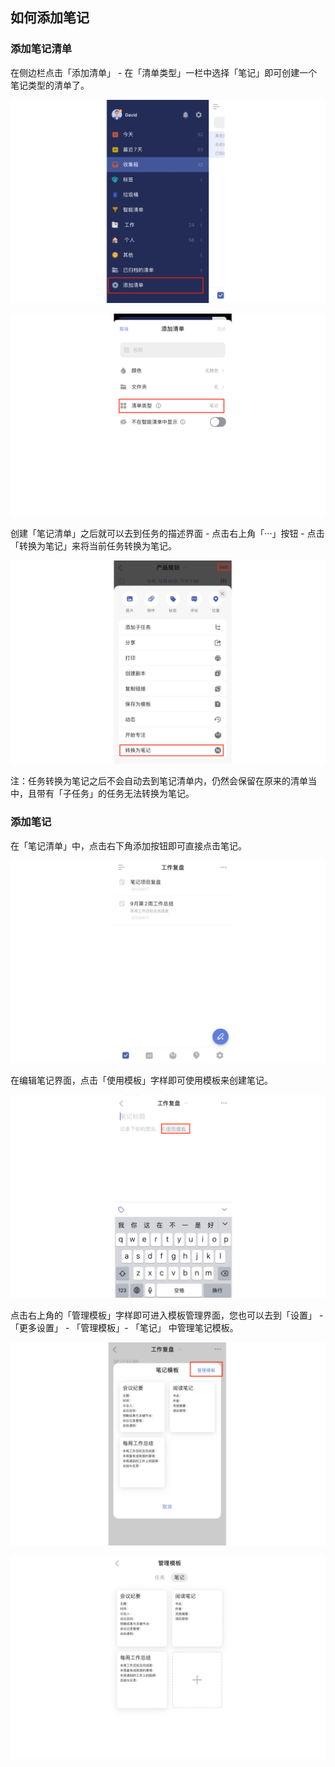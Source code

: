 ## 如何添加笔记



### 添加笔记清单

在侧边栏点击「添加清单」 - 在「清单类型」一栏中选择「笔记」即可创建一个笔记类型的清单了。

![](../../images/ios/124.png)

![](../../images/ios/125.png)

创建「笔记清单」之后就可以去到任务的描述界面 - 点击右上角「···」按钮 -  点击「转换为笔记」来将当前任务转换为笔记。

![](../../images/ios/126.png)

注：任务转换为笔记之后不会自动去到笔记清单内，仍然会保留在原来的清单当中，且带有「子任务」的任务无法转换为笔记。



### 添加笔记

在「笔记清单」中，点击右下角添加按钮即可直接点击笔记。

![](../../images/ios/127.png)

在编辑笔记界面，点击「使用模板」字样即可使用模板来创建笔记。

![](../../images/ios/128.png)

点击右上角的「管理模板」字样即可进入模板管理界面，您也可以去到「设置」 - 「更多设置」 - 「管理模板」- 「笔记」 中管理笔记模板。

![](../../images/ios/129.png)

![](../../images/ios/130.png)